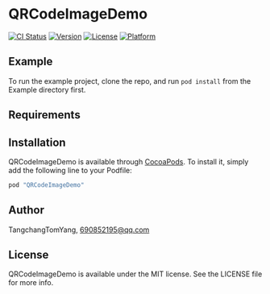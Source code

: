 # QRCodeImageDemo

[![CI Status](http://img.shields.io/travis/TangchangTomYang/QRCodeImageDemo.svg?style=flat)](https://travis-ci.org/TangchangTomYang/QRCodeImageDemo)
[![Version](https://img.shields.io/cocoapods/v/QRCodeImageDemo.svg?style=flat)](http://cocoapods.org/pods/QRCodeImageDemo)
[![License](https://img.shields.io/cocoapods/l/QRCodeImageDemo.svg?style=flat)](http://cocoapods.org/pods/QRCodeImageDemo)
[![Platform](https://img.shields.io/cocoapods/p/QRCodeImageDemo.svg?style=flat)](http://cocoapods.org/pods/QRCodeImageDemo)

## Example

To run the example project, clone the repo, and run `pod install` from the Example directory first.

## Requirements

## Installation

QRCodeImageDemo is available through [CocoaPods](http://cocoapods.org). To install
it, simply add the following line to your Podfile:

```ruby
pod "QRCodeImageDemo"
```

## Author

TangchangTomYang, 690852195@qq.com

## License

QRCodeImageDemo is available under the MIT license. See the LICENSE file for more info.
